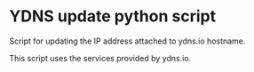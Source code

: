 # YDNS update python script

Script for updating the IP address attached to ydns.io hostname.

This script uses the services provided by ydns.io.
